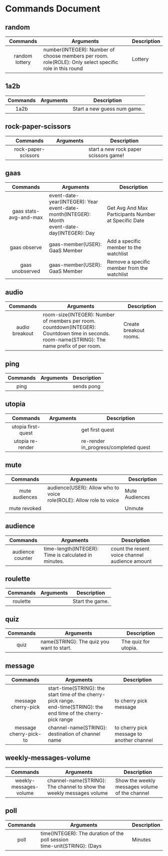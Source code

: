 # Commands Document

## random
|    Commands    | Arguments                                                                                                  | Description |
|:--------------:| ---------------------------------------------------------------------------------------------------------- | ----------- |
| random lottery | number(INTEGER): Number of choose members per room.<br>role(ROLE): Only select specific role in this round | Lottery     |

## 1a2b
| Commands | Arguments | Description                 |
|:--------:| --------- | --------------------------- |
|   1a2b   |           | Start a new guess num game. |

## rock-paper-scissors
|      Commands       | Arguments | Description                           |
|:-------------------:| --------- | ------------------------------------- |
| rock-paper-scissors |           | start a new rock paper scissors game! |

## gaas
|        Commands        | Arguments                                                                                          | Description                                          |
|:----------------------:| -------------------------------------------------------------------------------------------------- | ---------------------------------------------------- |
| gaas stats-avg-and-max | event-date-year(INTEGER): Year<br>event-date-month(INTEGER): Month<br>event-date-day(INTEGER): Day | Get Avg And Max Participants Number at Specific Date |
|      gaas observe      | gaas-member(USER): GaaS Member                                                                     | Add a specific member to the watchlist               |
|    gaas unobserved     | gaas-member(USER): GaaS Member                                                                     | Remove a specific member from the watchlist          |

## audio
|    Commands    | Arguments                                                                                                                                            | Description            |
|:--------------:| ---------------------------------------------------------------------------------------------------------------------------------------------------- | ---------------------- |
| audio breakout | room-size(INTEGER): Number of members per room.<br>countdown(INTEGER): Countdown time in seconds.<br>room-name(STRING): The name prefix of per room. | Create breakout rooms. |

## ping
| Commands | Arguments | Description |
|:--------:| --------- | ----------- |
|   ping   |           | sends pong  |

## utopia
|      Commands      | Arguments | Description                           |
|:------------------:| --------- | ------------------------------------- |
| utopia first-quest |           | get first quest                       |
|  utopia re-render  |           | re-render in_progress/completed quest |

## mute
|    Commands    | Arguments                                                             | Description    |
|:--------------:| --------------------------------------------------------------------- | -------------- |
| mute audiences | audience(USER): Allow who to voice<br>role(ROLE): Allow role to voice | Mute Audiences |
|  mute revoked  |                                                                       | Unmute         |

## audience
|     Commands     | Arguments                                            | Description                                    |
|:----------------:| ---------------------------------------------------- | ---------------------------------------------- |
| audience counter | time-length(INTEGER): Time is calculated in minutes. | count the resent voice channel audience amount |

## roulette
| Commands | Arguments | Description     |
|:--------:| --------- | --------------- |
| roulette |           | Start the game. |

## quiz
| Commands | Arguments                                 | Description          |
|:--------:| ----------------------------------------- | -------------------- |
|   quiz   | name(STRING): The quiz you want to start. | The quiz for utopia. |

## message
|        Commands        | Arguments                                                                                                               | Description                               |
|:----------------------:| ----------------------------------------------------------------------------------------------------------------------- | ----------------------------------------- |
|  message cherry-pick   | start-time(STRING): the start time of the cherry-pick range.<br>end-time(STRING): the end time of the cherry-pick range | to cherry pick message                    |
| message cherry-pick-to | channel-name(STRING): destination of channel name                                                                       | to cherry pick message to another channel |

## weekly-messages-volume
|        Commands        | Arguments                                                            | Description                                    |
|:----------------------:| -------------------------------------------------------------------- | ---------------------------------------------- |
| weekly-messages-volume | channel-name(STRING): The channel to show the weekly messages volume | Show the weekly messages volume of the channel |

## poll
| Commands | Arguments                                                                                                                                                                                                                          | Description |
|:--------:| ---------------------------------------------------------------------------------------------------------------------------------------------------------------------------------------------------------------------------------- | ----------- |
|   poll   | time(INTEGER): The duration of the poll session<br>time-unit(STRING): (Days | Minutes | Seconds)<br>question(STRING): Question<br>options(STRING): Options (split by comma)<br>vote-limit(INTEGER): Limit of vote a voter can vote | Poll        |